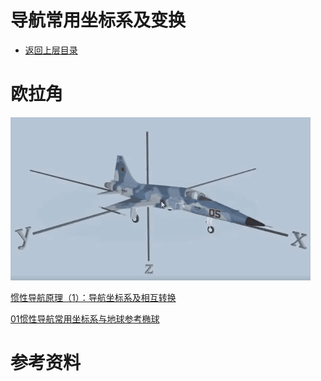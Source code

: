 # 导航常用坐标系及变换

- [返回上层目录](../navigation.md)

# 欧拉角

![euler-angle](pic/euler-angle.gif)



[惯性导航原理（1）：导航坐标系及相互转换](https://blog.csdn.net/Mua111/article/details/125433510)

[01惯性导航常用坐标系与地球参考椭球](https://blog.csdn.net/jxfuzmx/article/details/102800859)

# 参考资料

